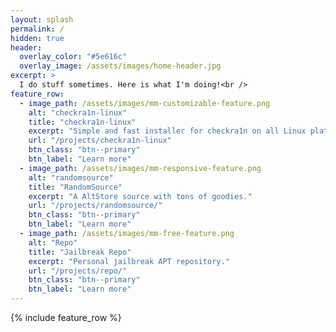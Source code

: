 ```yaml
---
layout: splash
permalink: /
hidden: true
header:
  overlay_color: "#5e616c"
  overlay_image: /assets/images/home-header.jpg
excerpt: >
  I do stuff sometimes. Here is what I'm doing!<br />
feature_row:
  - image_path: /assets/images/mm-customizable-feature.png
    alt: "checkra1n-linux"
    title: "checkra1n-linux"
    excerpt: "Simple and fast installer for checkra1n on all Linux platforms"
    url: "/projects/checkra1n-linux"
    btn_class: "btn--primary"
    btn_label: "Learn more"
  - image_path: /assets/images/mm-responsive-feature.png
    alt: "randomsource"
    title: "RandomSource"
    excerpt: "A AltStore source with tons of goodies."
    url: "/projects/randomsource/"
    btn_class: "btn--primary"
    btn_label: "Learn more"
  - image_path: /assets/images/mm-free-feature.png
    alt: "Repo"
    title: "Jailbreak Repo"
    excerpt: "Personal jailbreak APT repository."
    url: "/projects/repo/"
    btn_class: "btn--primary"
    btn_label: "Learn more"
---
```


{% include feature_row %}

